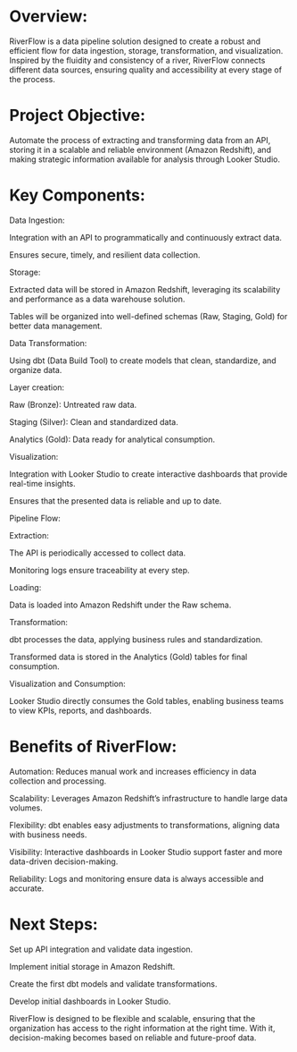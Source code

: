 # Overview:
RiverFlow is a data pipeline solution designed to create a robust and efficient flow for data ingestion, storage, transformation, and visualization. Inspired by the fluidity and consistency of a river, RiverFlow connects different data sources, ensuring quality and accessibility at every stage of the process.

# Project Objective:
Automate the process of extracting and transforming data from an API, storing it in a scalable and reliable environment (Amazon Redshift), and making strategic information available for analysis through Looker Studio.

# Key Components:

Data Ingestion:

Integration with an API to programmatically and continuously extract data.

Ensures secure, timely, and resilient data collection.

Storage:

Extracted data will be stored in Amazon Redshift, leveraging its scalability and performance as a data warehouse solution.

Tables will be organized into well-defined schemas (Raw, Staging, Gold) for better data management.

Data Transformation:

Using dbt (Data Build Tool) to create models that clean, standardize, and organize data.

Layer creation:

Raw (Bronze): Untreated raw data.

Staging (Silver): Clean and standardized data.

Analytics (Gold): Data ready for analytical consumption.

Visualization:

Integration with Looker Studio to create interactive dashboards that provide real-time insights.

Ensures that the presented data is reliable and up to date.

Pipeline Flow:

Extraction:

The API is periodically accessed to collect data.

Monitoring logs ensure traceability at every step.

Loading:

Data is loaded into Amazon Redshift under the Raw schema.

Transformation:

dbt processes the data, applying business rules and standardization.

Transformed data is stored in the Analytics (Gold) tables for final consumption.

Visualization and Consumption:

Looker Studio directly consumes the Gold tables, enabling business teams to view KPIs, reports, and dashboards.

# Benefits of RiverFlow:

Automation: Reduces manual work and increases efficiency in data collection and processing.

Scalability: Leverages Amazon Redshift’s infrastructure to handle large data volumes.

Flexibility: dbt enables easy adjustments to transformations, aligning data with business needs.

Visibility: Interactive dashboards in Looker Studio support faster and more data-driven decision-making.

Reliability: Logs and monitoring ensure data is always accessible and accurate.

# Next Steps:

Set up API integration and validate data ingestion.

Implement initial storage in Amazon Redshift.

Create the first dbt models and validate transformations.

Develop initial dashboards in Looker Studio.

RiverFlow is designed to be flexible and scalable, ensuring that the organization has access to the right information at the right time. With it, decision-making becomes based on reliable and future-proof data.

